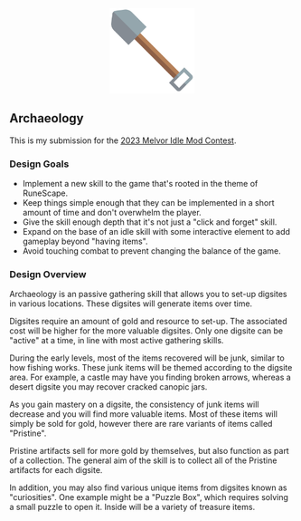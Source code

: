 <p align="center"><img width="150px" src="assets/svg/archaeology.svg"></p>

## Archaeology

This is my submission for the [2023 Melvor Idle Mod Contest](https://store.steampowered.com/news/app/1267910/view/3683429000349567517).

### Design Goals
- Implement a new skill to the game that's rooted in the theme of RuneScape.
- Keep things simple enough that they can be implemented in a short amount of time and don't overwhelm the player.
- Give the skill enough depth that it's not just a "click and forget" skill.
- Expand on the base of an idle skill with some interactive element to add gameplay beyond "having items".
- Avoid touching combat to prevent changing the balance of the game.

### Design Overview
Archaeology is an passive gathering skill that allows you to set-up digsites in various locations. These digsites will generate items over time.

Digsites require an amount of gold and resource to set-up. The associated cost will be higher for the more valuable digsites. Only one digsite can be "active" at a time, in line with most active gathering skills.

During the early levels, most of the items recovered will be junk, similar to how fishing works. These junk items will be themed according to the digsite area. For example, a castle may have you finding broken arrows, whereas a desert digsite you may recover cracked canopic jars.

As you gain mastery on a digsite, the consistency of junk items will decrease and you will find more valuable items. Most of these items will simply be sold for gold, however there are rare variants of items called "Pristine".

Pristine artifacts sell for more gold by themselves, but also function as part of a collection. The general aim of the skill is to collect all of the Pristine artifacts for each digsite.

In addition, you may also find various unique items from digsites known as "curiosities". One example might be a "Puzzle Box", which requires solving a small puzzle to open it. Inside will be a variety of treasure items.